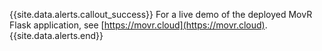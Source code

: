 {{site.data.alerts.callout_success}}
For a live demo of the deployed MovR Flask application, see [https://movr.cloud](https://movr.cloud).
{{site.data.alerts.end}}